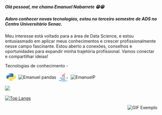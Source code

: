 ##### Olá pessoal, me chamo Emanuel Nabarrete 😁😁

##### Adoro conhecer novas tecnologias, estou no terceiro semestre de ADS no Centro Universitário Senac. 
Meu interesse está voltado para a área de Data Science, e estou entusiasmado em aplicar meus conhecimentos e crescer profissionalmente nesse campo fascinante. Estou aberto a conexões, conselhos e oportunidades para expandir minha trajetória profissional. Vamos conectar e compartilhar ideias!






Tecnologias de conhecimento - 

  <img align="center" alt="EmanuelP" height="30" width="40" src="https://raw.githubusercontent.com/devicons/devicon/master/icons/python/python-original.svg"> <img align="center" alt="Emanuel pandas" height="30" width="40" src="https://cdn.jsdelivr.net/gh/devicons/devicon/icons/pandas/pandas-original-wordmark.svg" /> <img align="center" alt="EmanuelJ" height="30" width="40" src="https://raw.githubusercontent.com/devicons/devicon/master/icons/java/java-original.svg">
            <img align="center" alt="EmanuelP" height="30" width="40" src="https://cdn.jsdelivr.net/gh/devicons/devicon/icons/jupyter/jupyter-original.svg" />
          
  

  <a href="https://www.linkedin.com/in/emanuel-nabarrete-de-souza-599907239/" target="_blank"><img src="https://img.shields.io/badge/-LinkedIn-%230077B5?style=for-the-badge&logo=linkedin&logoColor=white" target="_blank"></a>

[![Top Langs](https://github-readme-stats.vercel.app/api/top-langs/?username=Emanuelnabarrete&layout=donut-vertical&theme=transparent)](https://github.com/Emanuelnabarrete/github-readme-stats)





<div style="float: right; margin-left: 20px;">
  <img src="https://media.giphy.com/media/MT5UUV1d4CXE2A37Dg/giphy.gif" alt="GIF Exemplo"/>
  <p><a href="https://giphy.com/gifs/Giflytics-MT5UUV1d4CXE2A37Dg"></a></p>
</div>


